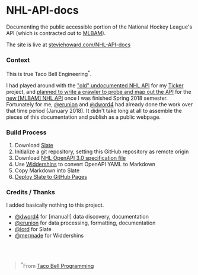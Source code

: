 # NHL-API-docs
Documenting the public accessible portion of the National Hockey League's API (which is contracted out to [MLBAM][#mlbam]).

The site is live at [steviehoward.com/NHL-API-docs][#site]


### Context
This is true Taco Bell Engineering<sup>*</sup>.

I had played around with the ["old" undocumented NHL API][#old] for my [Ticker][#ticker] project, and [planned to write a crawler to probe and map out the API][#reddit] for the [new [MLBAM] NHL API][#new] once I was finished Spring 2018 semester.  Fortunately for me, [@erunion][#erunion] and [@dword4][#dword4] had already done the work over that time period (January 2018).  It didn't take long at all to assemble the pieces of this documentation and publish as a public webpage.

### Build Process

1. Download [Slate][#slate]
2. Initialize a git repository, setting this GitHub repository as remote origin
2. Download [NHL OpenAPI 3.0 specification file][#openapi]
3. Use [Widdershins][#wid] to convert OpenAPI YAML to Markdown
4. Copy Markdown into Slate
5. [Deploy Slate to GitHub Pages][#deploy]

### Credits / Thanks

I added basically nothing to this project.

* [@dword4][#dword4] for [manual!] data discovery, documentation
* [@erunion][#erunion] for data processing, formatting, documentation
* [@lord][#lord] for Slate
* [@mermade][#mermade] for Widdershins

<!-- links -->

[#erunion]: https://github.com/erunion
[#dword4]: https://github.com/dword4
[#old]: http://live.nhle.com/GameData/RegularSeasonScoreboardv3.jsonp 
[#new]: https://statsapi.web.nhl.com/api/v1/schedule
[#ticker]: https://github.com/stvhwrd/Ticker
[#lord]: https://github.com/lord
[#mermade]: https://github.com/mermade
[#slate]: https://github.com/lord/slate
[#openapi]: https://github.com/erunion/sport-api-specifications/tree/master/nhl
[#wid]: https://github.com/mermade/widdershins
[#reddit]: https://www.reddit.com/r/webdev/comments/7etuxa/is_there_a_programmatic_way_to_blindly_probe_and/
[#site]: https://steviehoward.com/NHL-API-docs
[#mlbam]: https://github.com/MajorLeagueBaseball
[#deploy]: https://github.com/lord/slate/wiki/deploying-slate


<br>
<br>

> <sup>*</sup>From [Taco Bell Programming](http://widgetsandshit.com/teddziuba/2010/10/taco-bell-programming.html)
